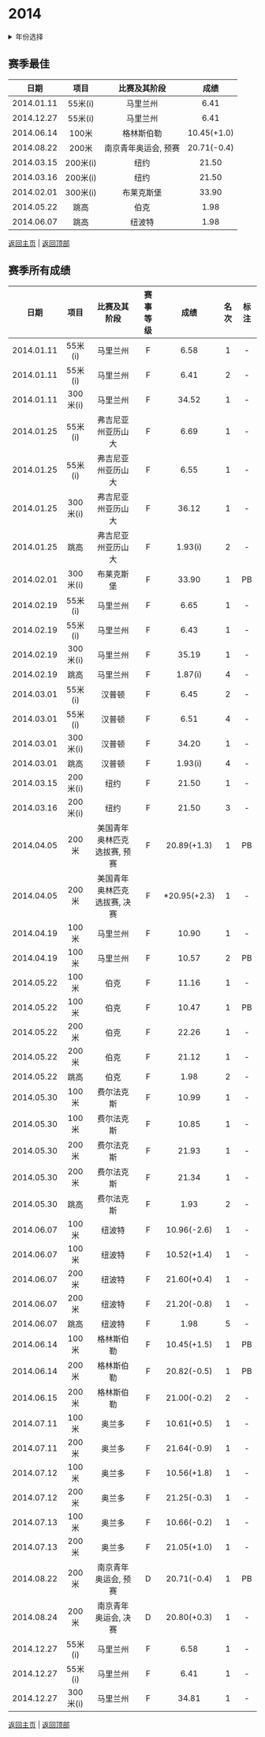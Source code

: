 # 2014

<details>
<summary>年份选择</summary>

- [2024](./2024.md)

- [2023](./2023.md)

- [2022](./2022.md)

- [2021](./2021.md)

- [2020](./2020.md)

- [2019](./2019.md)

- [2018](./2018.md)

- [2017](./2017.md)

- [2016](./2016.md)

- [2015](./2015.md)

- [2014](./2014.md)

- [2013](./2013.md)

- [2012](./2012.md)

</details>

## 赛季最佳

|    日期    |   项目   |     比赛及其阶段     |    成绩     |
| :--------: | :------: | :------------------: | :---------: |
| 2014.01.11 | 55米(i)  |       马里兰州       |    6.41     |
| 2014.12.27 | 55米(i)  |       马里兰州       |    6.41     |
| 2014.06.14 |  100米   |      格林斯伯勒      | 10.45(+1.0) |
| 2014.08.22 |  200米   | 南京青年奥运会, 预赛 | 20.71(-0.4) |
| 2014.03.15 | 200米(i) |         纽约         |    21.50    |
| 2014.03.16 | 200米(i) |         纽约         |    21.50    |
| 2014.02.01 | 300米(i) |      布莱克斯堡      |    33.90    |
| 2014.05.22 |   跳高   |         伯克         |    1.98     |
| 2014.06.07 |   跳高   |        纽波特        |    1.98     |

[返回主页](../Profile.md) | [返回顶部](#2014)

## 赛季所有成绩

|    日期    |   项目   |         比赛及其阶段         | 赛事等级 |     成绩     | 名次 | 标注 |
| :--------: | :------: | :--------------------------: | :------: | :----------: | :--: | :--: |
| 2014.01.11 | 55米(i)  |           马里兰州           |    F     |     6.58     |  1   |  -   |
| 2014.01.11 | 55米(i)  |           马里兰州           |    F     |     6.41     |  2   |  -   |
| 2014.01.11 | 300米(i) |           马里兰州           |    F     |    34.52     |  1   |  -   |
| 2014.01.25 | 55米(i)  |      弗吉尼亚州亚历山大      |    F     |     6.69     |  1   |  -   |
| 2014.01.25 | 55米(i)  |      弗吉尼亚州亚历山大      |    F     |     6.55     |  1   |  -   |
| 2014.01.25 | 300米(i) |      弗吉尼亚州亚历山大      |    F     |    36.12     |  1   |  -   |
| 2014.01.25 |   跳高   |      弗吉尼亚州亚历山大      |    F     |   1.93(i)    |  2   |  -   |
| 2014.02.01 | 300米(i) |          布莱克斯堡          |    F     |    33.90     |  1   |  PB  |
| 2014.02.19 | 55米(i)  |           马里兰州           |    F     |     6.65     |  1   |  -   |
| 2014.02.19 | 55米(i)  |           马里兰州           |    F     |     6.43     |  1   |  -   |
| 2014.02.19 | 300米(i) |           马里兰州           |    F     |    35.19     |  1   |  -   |
| 2014.02.19 |   跳高   |           马里兰州           |    F     |   1.87(i)    |  4   |  -   |
| 2014.03.01 | 55米(i)  |            汉普顿            |    F     |     6.45     |  2   |  -   |
| 2014.03.01 | 55米(i)  |            汉普顿            |    F     |     6.51     |  4   |  -   |
| 2014.03.01 | 300米(i) |            汉普顿            |    F     |    34.20     |  1   |  -   |
| 2014.03.01 |   跳高   |            汉普顿            |    F     |   1.93(i)    |  4   |  -   |
| 2014.03.15 | 200米(i) |             纽约             |    F     |    21.50     |  1   |  -   |
| 2014.03.16 | 200米(i) |             纽约             |    F     |    21.50     |  3   |  -   |
| 2014.04.05 |  200米   | 美国青年奥林匹克选拔赛, 预赛 |    F     | 20.89(+1.3)  |  1   |  PB  |
| 2014.04.05 |  200米   | 美国青年奥林匹克选拔赛, 决赛 |    F     | *20.95(+2.3) |  1   |  -   |
| 2014.04.19 |  100米   |           马里兰州           |    F     |    10.90     |  1   |  -   |
| 2014.04.19 |  100米   |           马里兰州           |    F     |    10.57     |  2   |  PB  |
| 2014.05.22 |  100米   |             伯克             |    F     |    11.16     |  1   |  -   |
| 2014.05.22 |  100米   |             伯克             |    F     |    10.47     |  1   |  PB  |
| 2014.05.22 |  200米   |             伯克             |    F     |    22.26     |  1   |  -   |
| 2014.05.22 |  200米   |             伯克             |    F     |    21.12     |  1   |  -   |
| 2014.05.22 |   跳高   |             伯克             |    F     |     1.98     |  2   |  -   |
| 2014.05.30 |  100米   |          费尔法克斯          |    F     |    10.99     |  1   |  -   |
| 2014.05.30 |  100米   |          费尔法克斯          |    F     |    10.85     |  1   |  -   |
| 2014.05.30 |  200米   |          费尔法克斯          |    F     |    21.93     |  1   |  -   |
| 2014.05.30 |  200米   |          费尔法克斯          |    F     |    21.34     |  1   |  -   |
| 2014.05.30 |   跳高   |          费尔法克斯          |    F     |     1.93     |  2   |  -   |
| 2014.06.07 |  100米   |            纽波特            |    F     | 10.96(-2.6)  |  1   |  -   |
| 2014.06.07 |  100米   |            纽波特            |    F     | 10.52(+1.4)  |  1   |  -   |
| 2014.06.07 |  200米   |            纽波特            |    F     | 21.60(+0.4)  |  1   |  -   |
| 2014.06.07 |  200米   |            纽波特            |    F     | 21.20(-0.8)  |  1   |  -   |
| 2014.06.07 |   跳高   |            纽波特            |    F     |     1.98     |  5   |  -   |
| 2014.06.14 |  100米   |          格林斯伯勒          |    F     | 10.45(+1.5)  |  1   |  PB  |
| 2014.06.14 |  200米   |          格林斯伯勒          |    F     | 20.82(-0.5)  |  1   |  PB  |
| 2014.06.15 |  200米   |          格林斯伯勒          |    F     | 21.00(-0.2)  |  2   |  -   |
| 2014.07.11 |  100米   |            奥兰多            |    F     | 10.61(+0.5)  |  1   |  -   |
| 2014.07.11 |  200米   |            奥兰多            |    F     | 21.64(-0.9)  |  1   |  -   |
| 2014.07.12 |  100米   |            奥兰多            |    F     | 10.56(+1.8)  |  1   |  -   |
| 2014.07.12 |  200米   |            奥兰多            |    F     | 21.25(-0.3)  |  1   |  -   |
| 2014.07.13 |  100米   |            奥兰多            |    F     | 10.66(-0.2)  |  1   |  -   |
| 2014.07.13 |  200米   |            奥兰多            |    F     | 21.05(+1.0)  |  1   |  -   |
| 2014.08.22 |  200米   |     南京青年奥运会, 预赛     |    D     | 20.71(-0.4)  |  1   |  PB  |
| 2014.08.24 |  200米   |     南京青年奥运会, 决赛     |    D     | 20.80(+0.3)  |  1   |  -   |
| 2014.12.27 | 55米(i)  |           马里兰州           |    F     |     6.58     |  1   |  -   |
| 2014.12.27 | 55米(i)  |           马里兰州           |    F     |     6.41     |  1   |  -   |
| 2014.12.27 | 300米(i) |           马里兰州           |    F     |    34.81     |  1   |  -   |

[返回主页](../Profile.md) | [返回顶部](#2014)